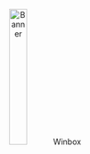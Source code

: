 <p align="center">
        <img src="https://spaces-cdn.clipsafari.com/rfk5bj6vpgpdsarg88ex9xb3sboq" alt="Banner" style="width:25%;>
</p>


# Winbox


